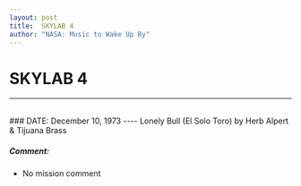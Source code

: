 ```yaml
---
layout: post
title:  SKYLAB 4
author: "NASA: Music to Wake Up By"
---
```


# SKYLAB 4
----
<br/>
### DATE: December 10, 1973
----
Lonely Bull (El Solo Toro) by Herb Alpert & Tijuana Brass

##### Comment:
* No mission comment
